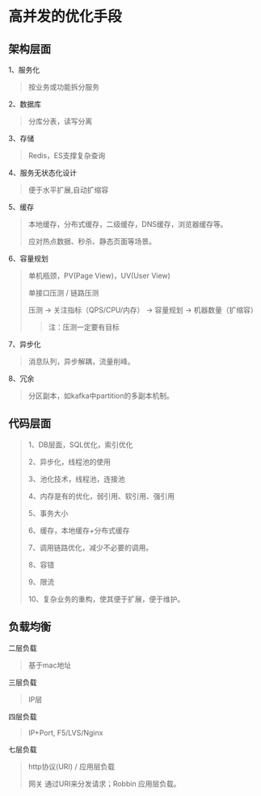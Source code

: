 
# 高并发的优化手段
## 架构层面
1、服务化
> 按业务或功能拆分服务

2、数据库
> 分库分表，读写分离

3、存储
> Redis，ES支撑复杂查询
>
4、服务无状态化设计
> 便于水平扩展,自动扩缩容
>
5、缓存
> 本地缓存，分布式缓存，二级缓存，DNS缓存，浏览器缓存等。
>
> 应对热点数据、秒杀、静态页面等场景。
> 
6、容量规划
> 单机瓶颈，PV(Page View)，UV(User View)
>
> 单接口压测 / 链路压测
>
> 压测 -> 关注指标（QPS/CPU/内存） -> 容量规划 -> 机器数量（扩缩容）
>> 注：压测一定要有目标
>
7、异步化
> 消息队列，异步解耦，流量削峰。
>
8、冗余
> 分区副本，如kafka中partition的多副本机制。
>

## 代码层面
> 1、DB层面，SQL优化，索引优化
>
> 2、异步化，线程池的使用
>
> 3、池化技术，线程池，连接池
>
> 4、内存是有的优化，弱引用、软引用、强引用
>
> 5、事务大小
>
> 6、缓存，本地缓存+分布式缓存
> 
> 7、调用链路优化，减少不必要的调用。
>
> 8、容错
>
> 9、限流
>
> 10、复杂业务的重构，使其便于扩展，便于维护。
>
## 负载均衡
二层负载
> 基于mac地址
>
三层负载
> IP层
>
四层负载
> IP+Port, F5/LVS/Nginx
>
七层负载
> http协议(URI) / 应用层负载
>
> 网关 通过URI来分发请求；Robbin 应用层负载。